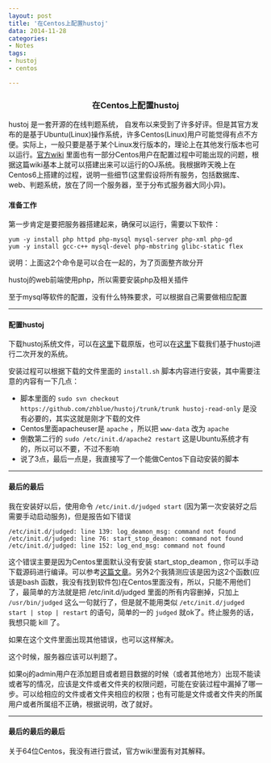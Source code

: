 ```yaml
---
layout: post
title: '在Centos上配置hustoj'
data: 2014-11-28
categories:
- Notes
tags:
- hustoj
- centos

---
```


### <center>在Centos上配置hustoj</center>

hustoj 是一套开源的在线判题系统， 自发布以来受到了许多好评。但是其官方发布的是基于Ubuntu(Linux)操作系统，许多Centos(Linux)用户可能觉得有点不方便。实际上，一般只要是基于某个Linux发行版本的，理论上在其他发行版本也可以运行。[官方wiki](https://github.com/zhblue/hustoj/wiki) 里面也有一部分Centos用户在配置过程中可能出现的问题，根据这篇wiki基本上就可以搭建出来可以运行的OJ系统。我根据昨天晚上在Centos6上搭建的过程，说明一些细节(这里假设将所有服务，包括数据库、web、判题系统，放在了同一个服务器，至于分布式服务器大同小异)。


#### 准备工作

第一步肯定是要把服务器搭建起来，确保可以运行，需要以下软件：

	yum -y install php httpd php-mysql mysql-server php-xml php-gd 
	yum -y install gcc-c++ mysql-devel php-mbstring glibc-static flex

说明：上面这2个命令是可以合在一起的，为了页面整齐故分开

hustoj的web前端使用php，所以需要安装php及相关插件

至于mysql等软件的配置，没有什么特殊要求，可以根据自己需要做相应配置

---

#### 配置hustoj

下载hustoj系统文件，可以在[这里](https://github.com/zhblue/hustoj)下载原版，也可以在[这里](https://github.com/angela0/zzuliacm)下载我们基于hustoj进行二次开发的系统。

安装过程可以根据下载的文件里面的 `install.sh` 脚本内容进行安装，其中需要注意的内容有一下几点：

- 脚本里面的 `sudo svn checkout https://github.com/zhblue/hustoj/trunk/trunk hustoj-read-only` 是没有必要的，其实这就是刚才下载的文件
- Centos里面apacheuser是 `apache` ，所以把 `www-data` 改为 `apache`
- 倒数第二行的 `sudo /etc/init.d/apache2 restart` 这是Ubuntu系统才有的，所以可以不要，不过不影响
- 说了3点，最后一点是，我直接写了一个能做Centos下自动安装的脚本

---

#### 最后的最后

我在安装好以后，使用命令 `/etc/init.d/judged start` (因为第一次安装好之后需要手动启动服务)，但是报告如下错误
	
	/etc/init.d/judged: line 139: log_deamon_msg: command not found
	/etc/init.d/judged: line 76: start_stop_deamon: command not found
	/etc/init.d/judged: line 152: log_end_msg: command not found

这个错误主要是因为Centos里面默认没有安装 start_stop_deamon , 你可以手动下载源码进行编译。可以参考[这篇文章](http://blog.chinaunix.net/uid-24856020-id-3388594.html)。另外2个我猜测应该是因为这2个函数(应该是bash 函数，我没有找到软件包)在Centos里面没有，所以，只能不用他们了，最简单的方法就是把 /etc/init.d/judged 里面的所有内容删掉，只加上 `/usr/bin/judged` 这么一句就行了，但是就不能用类似 `/etc/init.d/judged start | stop | restart` 的语句，简单的一的 `judged` 就ok了。终止服务的话，我想只能 kill 了。

如果在这个文件里面出现其他错误，也可以这样解决。

这个时候，服务器应该可以判题了。

如果oj的admin用户在添加题目或者题目数据的时候（或者其他地方）出现不能读或者写的情况，应该是文件或者文件夹的权限问题，可能在安装过程中漏掉了哪一步。可以给相应的文件或者文件夹相应的权限；也有可能是文件或者文件夹的所属用户或者所属组不正确，根据说明，改了就好。

---

#### 最后的最后的最后

关于64位Centos，我没有进行尝试，官方wiki里面有对其解释。
